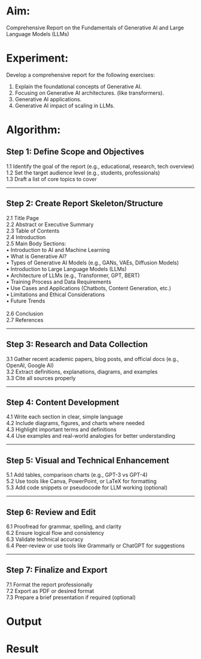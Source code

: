 # Aim:	
Comprehensive Report on the Fundamentals of Generative AI and Large Language Models (LLMs)
# Experiment:
Develop a comprehensive report for the following exercises:
1.	Explain the foundational concepts of Generative AI. 
2.	Focusing on Generative AI architectures. (like transformers).
3.	Generative AI applications.
4.	Generative AI impact of scaling in LLMs.

# Algorithm: 
## Step 1: Define Scope and Objectives
1.1 Identify the goal of the report (e.g., educational, research, tech overview)<br>
1.2 Set the target audience level (e.g., students, professionals)<br>
1.3 Draft a list of core topics to cover<br>
__________________________________________
## Step 2: Create Report Skeleton/Structure
2.1 Title Page<br>
2.2 Abstract or Executive Summary<br>
2.3 Table of Contents<br>
2.4 Introduction<br>
2.5 Main Body Sections:<br>
•	Introduction to AI and Machine Learning <br>
•	What is Generative AI?<br>
•	Types of Generative AI Models (e.g., GANs, VAEs, Diffusion Models)<br>
•	Introduction to Large Language Models (LLMs)<br>
•	Architecture of LLMs (e.g., Transformer, GPT, BERT)<br>
•	Training Process and Data Requirements<br>
•	Use Cases and Applications (Chatbots, Content Generation, etc.)<br>
•	Limitations and Ethical Considerations<br>
•	Future Trends<br><br>
2.6 Conclusion<br>
2.7 References<br>
________________________________________
## Step 3: Research and Data Collection
3.1 Gather recent academic papers, blog posts, and official docs (e.g., OpenAI, Google AI)<br>
3.2 Extract definitions, explanations, diagrams, and examples<br>
3.3 Cite all sources properly<br>
________________________________________
## Step 4: Content Development
4.1 Write each section in clear, simple language<br>
4.2 Include diagrams, figures, and charts where needed<br>
4.3 Highlight important terms and definitions<br>
4.4 Use examples and real-world analogies for better understanding<br>
________________________________________
## Step 5: Visual and Technical Enhancement
5.1 Add tables, comparison charts (e.g., GPT-3 vs GPT-4)<br>
5.2 Use tools like Canva, PowerPoint, or LaTeX for formatting<br>
5.3 Add code snippets or pseudocode for LLM working (optional)<br>
________________________________________
## Step 6: Review and Edit
6.1 Proofread for grammar, spelling, and clarity<br>
6.2 Ensure logical flow and consistency<br>
6.3 Validate technical accuracy<br>
6.4 Peer-review or use tools like Grammarly or ChatGPT for suggestions<br>
________________________________________
## Step 7: Finalize and Export
7.1 Format the report professionally<br>
7.2 Export as PDF or desired format<br>
7.3 Prepare a brief presentation if required (optional)<br>



# Output


# Result
